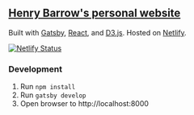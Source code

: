 ## [Henry Barrow's personal website](https://henrybarrow.com)
Built with [Gatsby](https://www.gatsbyjs.org/), [React](https://reactjs.org/), and [D3.js](https://d3js.org/). Hosted on [Netlify](https://www.netlify.com/).

[![Netlify Status](https://api.netlify.com/api/v1/badges/efe60343-d1b3-418c-b477-f7ff52b36341/deploy-status)](https://app.netlify.com/sites/henrybarrowcom/deploys)

### Development
1) Run `npm install`
2) Run `gatsby develop`
3) Open browser to http://localhost:8000